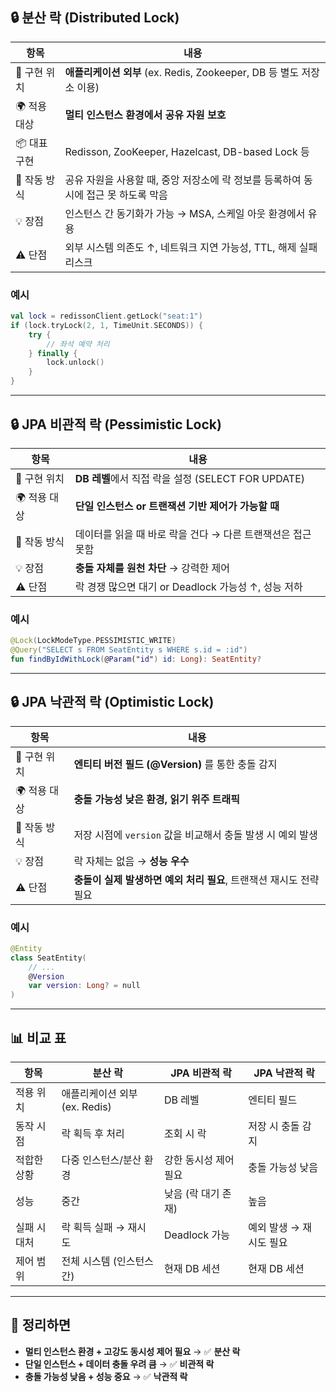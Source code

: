 
## 🔒 분산 락 (Distributed Lock)

| 항목 | 내용 |
|------|------|
| 🔧 구현 위치 | **애플리케이션 외부** (ex. Redis, Zookeeper, DB 등 별도 저장소 이용) |
| 🌍 적용 대상 | **멀티 인스턴스 환경에서 공유 자원 보호** |
| 📦 대표 구현 | Redisson, ZooKeeper, Hazelcast, DB-based Lock 등 |
| 🧠 작동 방식 | 공유 자원을 사용할 때, 중앙 저장소에 락 정보를 등록하여 동시에 접근 못 하도록 막음 |
| 💡 장점 | 인스턴스 간 동기화가 가능 → MSA, 스케일 아웃 환경에서 유용 |
| ⚠️ 단점 | 외부 시스템 의존도 ↑, 네트워크 지연 가능성, TTL, 해제 실패 리스크 |

### 예시
```kotlin
val lock = redissonClient.getLock("seat:1")
if (lock.tryLock(2, 1, TimeUnit.SECONDS)) {
    try {
        // 좌석 예약 처리
    } finally {
        lock.unlock()
    }
}
```

---

## 🔒 JPA 비관적 락 (Pessimistic Lock)

| 항목 | 내용 |
|------|------|
| 🔧 구현 위치 | **DB 레벨**에서 직접 락을 설정 (SELECT FOR UPDATE) |
| 🌍 적용 대상 | **단일 인스턴스 or 트랜잭션 기반 제어가 가능할 때** |
| 🧠 작동 방식 | 데이터를 읽을 때 바로 락을 건다 → 다른 트랜잭션은 접근 못함 |
| 💡 장점 | **충돌 자체를 원천 차단** → 강력한 제어 |
| ⚠️ 단점 | 락 경쟁 많으면 대기 or Deadlock 가능성 ↑, 성능 저하 |

### 예시
```kotlin
@Lock(LockModeType.PESSIMISTIC_WRITE)
@Query("SELECT s FROM SeatEntity s WHERE s.id = :id")
fun findByIdWithLock(@Param("id") id: Long): SeatEntity?
```

---

## 🔒 JPA 낙관적 락 (Optimistic Lock)

| 항목 | 내용 |
|------|------|
| 🔧 구현 위치 | **엔티티 버전 필드 (@Version)** 를 통한 충돌 감지 |
| 🌍 적용 대상 | **충돌 가능성 낮은 환경, 읽기 위주 트래픽** |
| 🧠 작동 방식 | 저장 시점에 `version` 값을 비교해서 충돌 발생 시 예외 발생 |
| 💡 장점 | 락 자체는 없음 → **성능 우수** |
| ⚠️ 단점 | **충돌이 실제 발생하면 예외 처리 필요**, 트랜잭션 재시도 전략 필요

### 예시
```kotlin
@Entity
class SeatEntity(
    // ...
    @Version
    var version: Long? = null
)
```

---

## 📊 비교 표

| 항목 | 분산 락 | JPA 비관적 락 | JPA 낙관적 락 |
|------|----------|----------------|----------------|
| 적용 위치 | 애플리케이션 외부 (ex. Redis) | DB 레벨 | 엔티티 필드 |
| 동작 시점 | 락 획득 후 처리 | 조회 시 락 | 저장 시 충돌 감지 |
| 적합한 상황 | 다중 인스턴스/분산 환경 | 강한 동시성 제어 필요 | 충돌 가능성 낮음 |
| 성능 | 중간 | 낮음 (락 대기 존재) | 높음 |
| 실패 시 대처 | 락 획득 실패 → 재시도 | Deadlock 가능 | 예외 발생 → 재시도 필요 |
| 제어 범위 | 전체 시스템 (인스턴스 간) | 현재 DB 세션 | 현재 DB 세션 |

---

## 🎯 정리하면

- **멀티 인스턴스 환경 + 고강도 동시성 제어 필요** → ✅ **분산 락**
- **단일 인스턴스 + 데이터 충돌 우려 큼** → ✅ **비관적 락**
- **충돌 가능성 낮음 + 성능 중요** → ✅ **낙관적 락**
